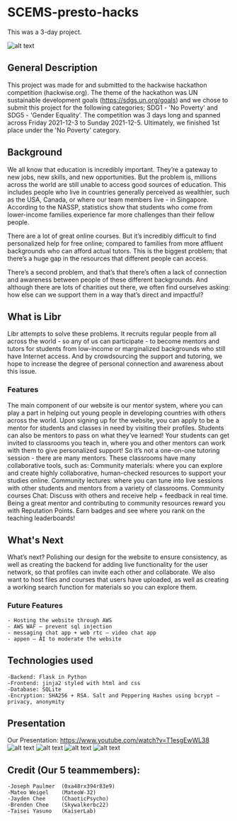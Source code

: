 # SCEMS-presto-hacks
This was a 3-day project.

![alt text](https://media.discordapp.net/attachments/783630345189982231/916669607526420520/Screenshot_2021-12-04_at_8.37.39_PM.png)

## General Description
This project was made for and submitted to the hackwise hackathon competition (hackwise.org). The theme of the hackathon was UN sustainable development goals (https://sdgs.un.org/goals) and we chose to submit this project for the following categories; SDG1 - 'No Poverty' and  SDG5 - 'Gender Equality'. The competition was 3 days long and spanned across Friday 2021-12-3 to Sunday 2021-12-5. Ultimately, we finished 1st place under the 'No Poverty' category. 


## Background
We all know that education is incredibly important. They’re a gateway to new jobs, new skills, and new opportunities. But the problem is, millions across the world are still unable to access good sources of education. This includes people who live in countries generally perceived as wealthier, such as the USA, Canada, or where our team members live - in Singapore. According to the NASSP, statistics show that students who come from lower-income families experience far more challenges than their fellow people.

There are a lot of great online courses. But it’s incredibly difficult to find personalized help for free online; compared to families from more affluent backgrounds who can afford actual tutors. This is the biggest problem; that there’s a huge gap in the resources that different people can access. 

There’s a second problem, and that’s that there’s often a lack of connection and awareness between people of these different backgrounds. And although there are lots of charities out there, we often find ourselves asking: how else can we support them in a way that’s direct and impactful?



## What is Libr
Libr attempts to solve these problems. It recruits regular people from all across the world - so any of us can participate - to become mentors and tutors for students from low-income or marginalized backgrounds who still have Internet access. And by crowdsourcing the support and tutoring, we hope to increase the degree of personal connection and awareness about this issue.

### Features
The main component of our website is our mentor system, where you can play a part in helping out young people in developing countries with others across the world. 
Upon signing up for the website, you can apply to be a mentor for students and classes in need by visiting their profiles. 
Students can also be mentors to pass on what they’ve learned!
Your students can get invited to classrooms you teach in, where you and other mentors can work with them to give personalized support! So it’s not a one-on-one tutoring session - there are many mentors. These classrooms have many collaborative tools, such as:
Community materials: where you can explore and create highly collaborative, human-checked resources to support your studies online.
Community lectures: where you can tune into live sessions with other students and mentors from a variety of classrooms.
Community courses
Chat: Discuss with others and receive help + feedback in real time.
Being a great mentor and contributing to community resources reward you with Reputation Points. Earn badges and see where you rank on the teaching leaderboards!


## What's Next
What’s next?
Polishing our design for the website to ensure consistency, as well as creating the backend for adding live functionality for the user network, so that profiles can invite each other and collaborate. We also want to host files and courses that users have uploaded, as well as creating a working search function for materials so you can explore them. 
### Future Features
    - Hosting the website through AWS
    - AWS WAF – prevent sql injection
    - messaging chat app + web rtc – video chat app
    - appen – AI to moderate the website

## Technologies used
    -Backend: Flask in Python
    -Frontend: jinja2 styled with html and css
    -Database: SQLite
    -Encryption: SHA256 + RSA. Salt and Peppering Hashes using bcrypt – privacy, anonymity


## Presentation
Our Presentation: https://www.youtube.com/watch?v=T1esgEwWL38
![alt text](https://media.discordapp.net/attachments/917233946859814923/917234190813106186/the_presentation.png)
![alt text](https://media.discordapp.net/attachments/917233946859814923/917234191161262100/the_presentation1.png)
![alt text](https://media.discordapp.net/attachments/917233946859814923/917234191744253982/the_presentation2.png)
![alt text](https://media.discordapp.net/attachments/917233946859814923/917234192004304996/the_presentation3.png)




## Credit (Our 5 teammembers):
    -Joseph Paulmer  (0xa48rx394r83e9)
    -Mateo Weigel    (MateoW-32)
    -Jayden Chee     (ChaoticPsycho)
    -Brenden Chee    (Skywalkerbc22)
    -Taisei Yasuno   (KaiserLab)
